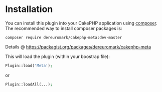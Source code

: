 # Installation

You can install this plugin into your CakePHP application using [composer](http://getcomposer.org).
The recommended way to install composer packages is:

```
composer require dereuromark/cakephp-meta:dev-master
```
Details @ https://packagist.org/packages/dereuromark/cakephp-meta

This will load the plugin (within your boostrap file):
```php
Plugin::load('Meta');
```
or
```php
Plugin::loadAll(...);
```
